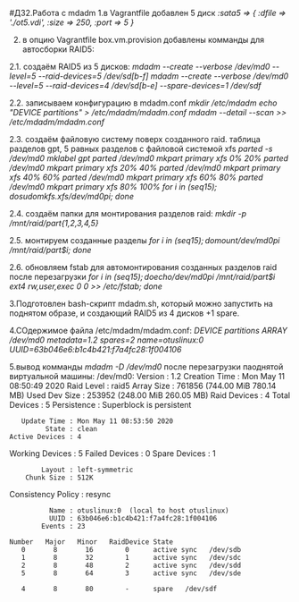 #ДЗ2.Работа с mdadm
1.в Vagrantfile добавлен 5 диск
*:sata5 => {*
*:dfile => './ot5.vdi',*
*:size => 250,*
*:port => 5*
*}*



2. в опцию Vagrantfile box.vm.provision добавлены комманды для автосборки RAID5:

2.1. создаём RAID5 из 5 дисков:
*mdadm --create --verbose /dev/md0 --level=5 --raid-devices=5 /dev/sd[b-f]*
*mdadm --create --verbose /dev/md0 --level=5 --raid-devices=4 /dev/sd[b-e] --spare-devices=1 /dev/sdf*

2.2. записываем конфигурацию в mdadm.conf
*mkdir /etc/mdadm*
*echo "DEVICE partitions" > /etc/mdadm/mdadm.conf*
*mdadm --detail --scan >> /etc/mdadm/mdadm.conf*

2.3. создаём файловую систему поверх созданного raid. таблица разделов gpt, 5 равных разделов с файловой системой xfs
*parted -s /dev/md0 mklabel gpt*
*parted /dev/md0 mkpart primary xfs 0% 20%*
*parted /dev/md0 mkpart primary xfs 20% 40%*
*parted /dev/md0 mkpart primary xfs 40% 60%*
*parted /dev/md0 mkpart primary xfs 60% 80%*
*parted /dev/md0 mkpart primary xfs 80% 100%*
*for i in $(seq 1 5); do sudo mkfs.xfs /dev/md0p$i; done*
          
2.4. создаём папки для монтирования разделов raid:
*mkdir -p /mnt/raid/part{1,2,3,4,5}*

2.5. монтируем созданные разделы
*for i in $(seq 1 5); do mount /dev/md0p$i /mnt/raid/part$i; done*

2.6. обновляем fstab для автомонтирования созданных разделов raid после перезагрузки
*for i in $(seq 1 5); do echo /dev/md0p$i /mnt/raid/part$i ext4  rw,user,exec 0 0 >> /etc/fstab; done*

3.Подготовлен bash-скрипт mdadm.sh, который можно запустить на поднятом образе, и создающий RAID5 из 4 дисков  +1 spare.

4.СОдержимое файла /etc/mdadm/mdadm.conf:
*DEVICE partitions*
*ARRAY /dev/md0 metadata=1.2 spares=2 name=otuslinux:0* *UUID=63b046e6:b1c4b421:f7a4fc28:1f004106*

5.вывод комманды *mdadm -D /dev/md0* после перезагрузки паоднятой виртуальной машины:
/dev/md0:
           Version : 1.2
     Creation Time : Mon May 11 08:50:49 2020
        Raid Level : raid5
        Array Size : 761856 (744.00 MiB 780.14 MB)
     Used Dev Size : 253952 (248.00 MiB 260.05 MB)
      Raid Devices : 4
     Total Devices : 5
       Persistence : Superblock is persistent

       Update Time : Mon May 11 08:53:50 2020
             State : clean 
    Active Devices : 4
   Working Devices : 5
    Failed Devices : 0
     Spare Devices : 1

            Layout : left-symmetric
        Chunk Size : 512K

Consistency Policy : resync

              Name : otuslinux:0  (local to host otuslinux)
              UUID : 63b046e6:b1c4b421:f7a4fc28:1f004106
            Events : 23

    Number   Major   Minor   RaidDevice State
       0       8       16        0      active sync   /dev/sdb
       1       8       32        1      active sync   /dev/sdc
       2       8       48        2      active sync   /dev/sdd
       5       8       64        3      active sync   /dev/sde

       4       8       80        -      spare   /dev/sdf





